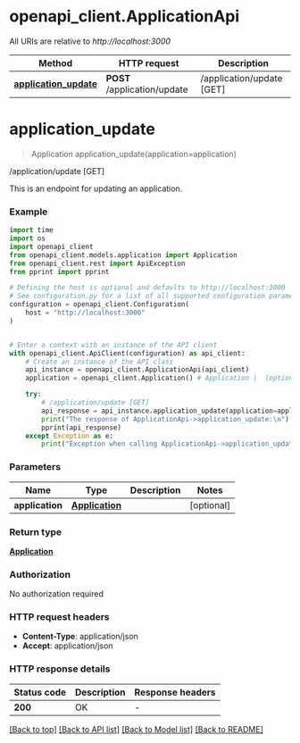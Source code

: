# openapi_client.ApplicationApi

All URIs are relative to *http://localhost:3000*

Method | HTTP request | Description
------------- | ------------- | -------------
[**application_update**](ApplicationApi.md#application_update) | **POST** /application/update | /application/update [GET]


# **application_update**
> Application application_update(application=application)

/application/update [GET]

This is an endpoint for updating an application.

### Example

```python
import time
import os
import openapi_client
from openapi_client.models.application import Application
from openapi_client.rest import ApiException
from pprint import pprint

# Defining the host is optional and defaults to http://localhost:3000
# See configuration.py for a list of all supported configuration parameters.
configuration = openapi_client.Configuration(
    host = "http://localhost:3000"
)


# Enter a context with an instance of the API client
with openapi_client.ApiClient(configuration) as api_client:
    # Create an instance of the API class
    api_instance = openapi_client.ApplicationApi(api_client)
    application = openapi_client.Application() # Application |  (optional)

    try:
        # /application/update [GET]
        api_response = api_instance.application_update(application=application)
        print("The response of ApplicationApi->application_update:\n")
        pprint(api_response)
    except Exception as e:
        print("Exception when calling ApplicationApi->application_update: %s\n" % e)
```



### Parameters

Name | Type | Description  | Notes
------------- | ------------- | ------------- | -------------
 **application** | [**Application**](Application.md)|  | [optional] 

### Return type

[**Application**](Application.md)

### Authorization

No authorization required

### HTTP request headers

 - **Content-Type**: application/json
 - **Accept**: application/json

### HTTP response details
| Status code | Description | Response headers |
|-------------|-------------|------------------|
**200** | OK |  -  |

[[Back to top]](#) [[Back to API list]](../README.md#documentation-for-api-endpoints) [[Back to Model list]](../README.md#documentation-for-models) [[Back to README]](../README.md)

